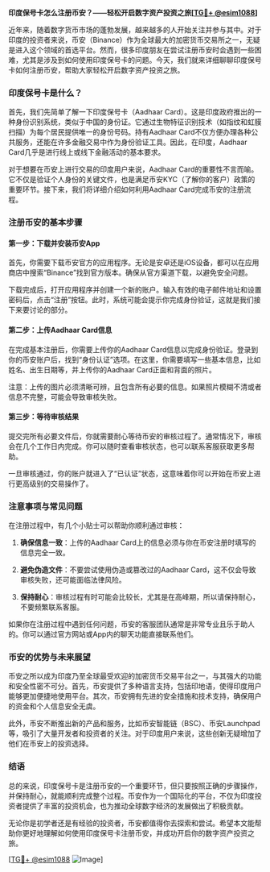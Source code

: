 **印度保号卡怎么注册币安？——轻松开启数字资产投资之旅[[TG💪+ @esim1088](https://t.me/s/esim1088)]**

近年来，随着数字货币市场的蓬勃发展，越来越多的人开始关注并参与其中。对于印度的投资者来说，币安（Binance）作为全球最大的加密货币交易所之一，无疑是进入这个领域的首选平台。然而，很多印度朋友在尝试注册币安时会遇到一些困难，尤其是涉及到如何使用印度保号卡的问题。今天，我们就来详细聊聊印度保号卡如何注册币安，帮助大家轻松开启数字资产投资之旅。

### 印度保号卡是什么？

首先，我们先简单了解一下印度保号卡（Aadhaar Card）。这是印度政府推出的一种身份识别系统，类似于中国的身份证。它通过生物特征识别技术（如指纹和虹膜扫描）为每个居民提供唯一的身份号码。持有Aadhaar Card不仅方便办理各种公共服务，还能在许多金融交易中作为身份验证工具。因此，在印度，Aadhaar Card几乎是进行线上或线下金融活动的基本要求。

对于想要在币安上进行交易的印度用户来说，Aadhaar Card的重要性不言而喻。它不仅是验证个人身份的关键文件，也是满足币安KYC（了解你的客户）政策的重要环节。接下来，我们将详细介绍如何利用Aadhaar Card完成币安的注册流程。

### 注册币安的基本步骤

#### 第一步：下载并安装币安App

首先，你需要下载币安官方的应用程序。无论是安卓还是iOS设备，都可以在应用商店中搜索“Binance”找到官方版本。确保从官方渠道下载，以避免安全问题。

下载完成后，打开应用程序并创建一个新的账户。输入有效的电子邮件地址和设置密码后，点击“注册”按钮。此时，系统可能会提示你完成身份验证，这就是我们接下来要讨论的部分。

#### 第二步：上传Aadhaar Card信息

在完成基本注册后，你需要上传你的Aadhaar Card信息以完成身份验证。登录到你的币安账户后，找到“身份认证”选项。在这里，你需要填写一些基本信息，比如姓名、出生日期等，并上传你的Aadhaar Card正面和背面的照片。

注意：上传的图片必须清晰可辨，且包含所有必要的信息。如果照片模糊不清或者信息不完整，可能会导致审核失败。

#### 第三步：等待审核结果

提交完所有必要文件后，你就需要耐心等待币安的审核过程了。通常情况下，审核会在几个工作日内完成。你可以随时查看审核状态，也可以联系客服获取更多帮助。

一旦审核通过，你的账户就进入了“已认证”状态，这意味着你可以开始在币安上进行更高级别的交易操作了。

### 注意事项与常见问题

在注册过程中，有几个小贴士可以帮助你顺利通过审核：

1. **确保信息一致**：上传的Aadhaar Card上的信息必须与你在币安注册时填写的信息完全一致。
   
2. **避免伪造文件**：不要尝试使用伪造或篡改过的Aadhaar Card，这不仅会导致审核失败，还可能面临法律风险。

3. **保持耐心**：审核过程有时可能会比较长，尤其是在高峰期，所以请保持耐心，不要频繁联系客服。

如果你在注册过程中遇到任何问题，币安的客服团队通常是非常专业且乐于助人的。你可以通过官方网站或App内的聊天功能直接联系他们。

### 币安的优势与未来展望

币安之所以成为印度乃至全球最受欢迎的加密货币交易平台之一，与其强大的功能和安全性密不可分。首先，币安提供了多种语言支持，包括印地语，使得印度用户能够更加便捷地使用平台。其次，币安拥有先进的安全措施和技术支持，确保用户的资金和个人信息安全无虞。

此外，币安不断推出新的产品和服务，比如币安智能链（BSC）、币安Launchpad等，吸引了大量开发者和投资者的关注。对于印度用户来说，这些创新无疑增加了他们在币安上的投资选择。

### 结语

总的来说，印度保号卡是注册币安的一个重要环节，但只要按照正确的步骤操作，并保持耐心，就能顺利完成整个过程。币安作为一个国际化的平台，不仅为印度投资者提供了丰富的投资机会，也为推动全球数字经济的发展做出了积极贡献。

无论你是初学者还是有经验的投资者，币安都值得你去探索和尝试。希望本文能帮助你更好地理解如何使用印度保号卡注册币安，并成功开启你的数字资产投资之旅。

[[TG💪+ @esim1088](https://t.me/s/esim1088) ![Image](https://i.postimg.cc/4NQfJmqS/Snipaste-2025-05-13-00-14-12.png)]